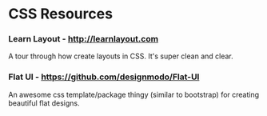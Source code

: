 # CSS Resources

### Learn Layout - http://learnlayout.com
A tour through how create layouts in CSS. It's super clean and clear.

### Flat UI - https://github.com/designmodo/Flat-UI
An awesome css template/package thingy (similar to bootstrap) for creating beautiful flat designs.
